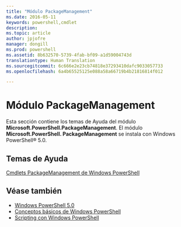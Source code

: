 ```yaml
---
title: "Módulo PackageManagement"
ms.date: 2016-05-11
keywords: powershell,cmdlet
description: 
ms.topic: article
author: jpjofre
manager: dongill
ms.prod: powershell
ms.assetid: 8b632570-5739-4fab-bf09-a1d59004743d
translationtype: Human Translation
ms.sourcegitcommit: 6c666e2e23cb74818e37293410dafc9033057733
ms.openlocfilehash: 6a4b65525125e088a58a66719b4b21816814f012

---
```


# Módulo PackageManagement
Esta sección contiene los temas de Ayuda del módulo **Microsoft.PowerShell.PackageManagement**. El módulo **Microsoft.PowerShell. PackageManagement** se instala con Windows PowerShell® 5.0.

## Temas de Ayuda
[Cmdlets PackageManagement de Windows PowerShell](http://technet.microsoft.com/library/dn890706(v=wps.640).aspx)

## Véase también
- [Windows PowerShell 5.0](Windows-PowerShell-5.0.md)
- [Conceptos básicos de Windows PowerShell](https://technet.microsoft.com/en-us/library/4b75f1e4-f327-48f3-92ab-bf5435094d41)
- [Scripting con Windows PowerShell](../../getting-started/fundamental/Scripting-with-Windows-PowerShell.md)




<!--HONumber=Oct16_HO3-->


